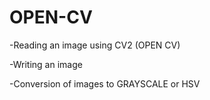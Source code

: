 # OPEN-CV

-Reading an image using CV2 (OPEN CV)

-Writing an image

-Conversion of images to GRAYSCALE or HSV

